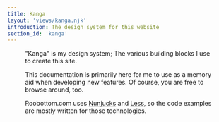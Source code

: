 ```yaml
---
title: Kanga
layout: 'views/kanga.njk'
introduction: The design system for this website
section_id: 'kanga'
---
```

<figure url="/images/kanga.jpg" caption="An illustration of Kanga, my design system mascot." classes="right">

"Kanga" is my design system; The various building blocks I use to create this site.

This documentation is primarily here for me to use as a memory aid when developing new features. Of course, you are free to browse around, too.

Roobottom.com uses [Nunjucks](https://mozilla.github.io/nunjucks/) and [Less](https://lesscss.org/), so the code examples are mostly written for those technologies.